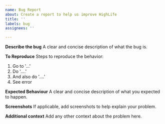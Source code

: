 ```yaml
---
name: Bug Report
about: Create a report to help us improve HighLife
title: ''
labels: bug
assignees: ''

---
```


**Describe the bug**
A clear and concise description of what the bug is.

**To Reproduce**
Steps to reproduce the behavior:
1. Go to '...'
2. Do '....'
3. And also do '....'
4. See error

**Expected Behaviour**
A clear and concise description of what you expected to happen.

**Screenshots**
If applicable, add screenshots to help explain your problem.

**Additional context**
Add any other context about the problem here.
